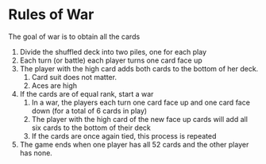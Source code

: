 # Rules of War

The goal of war is to obtain all the cards

1. Divide the shuffled deck into two piles, one for each play
2. Each turn (or battle) each player turns one card face up
3. The player with the high card adds both cards to the bottom of her deck. 
   1. Card suit does not matter.
   2. Aces are high
4. If the cards are of equal rank, start a war
   1. In a war, the players each turn one card face up and one card face down (for a total of 6 cards in play)
   2. The player with the high card of the new face up cards will add all six cards to the bottom of their deck
   3. If the cards are once again tied, this process is repeated
5. The game ends when one player has all 52 cards and the other player has none.
